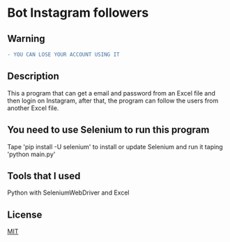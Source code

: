 # Bot Instagram followers

## Warning
```diff
- YOU CAN LOSE YOUR ACCOUNT USING IT
```
## Description
This a program that can get a email and password from an Excel file and then login on Instagram, after that, the program can follow
the users from another Excel file. 

## You need to use Selenium to run this program

Tape 'pip install -U selenium' to install or update Selenium and run it taping 'python main.py' 

## Tools that I used

Python with SeleniumWebDriver and Excel

## License
[MIT](https://choosealicense.com/licenses/mit/)

